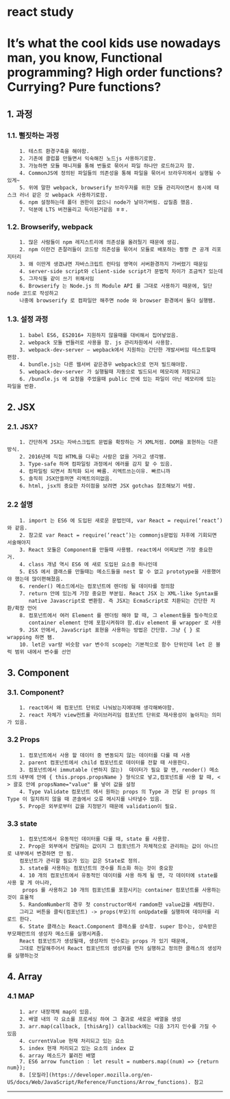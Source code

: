 # react study
It’s what the cool kids use nowadays man, you know, Functional programming? High order functions? Currying? Pure functions?
=============================
## 1. 과정
### 1.1. 뻘짓하는 과정
        1. 테스트 환경구축을 해야함.
        2. 기존에 클럽플 만들면서 익숙해진 노드js 사용하기로함.
        3. 가능하면 모듈 매니저를 통해 번들로 묶어서 파일 하나만 로드하고자 함.
        4. CommonJS에 정의된 파일들의 의존성을 통해 파일을 묶어서 브라우저에서 실행될 수 있게~
        5. 위에 말한 webpack, browserify 브라우저를 위한 모듈 관리자이면서 동시에 태스크 러너 같은 것 webpack 사용하기로함.
        6. npm 설정하는데 폴더 권한이 없으니 node가 날아가버림. 삽질좀 했음.
        7. 덕분에 LTS 버전올리고 득이된거같음 ㅎㅎ.
### 1.2. Browserify, webpack
        1. 많은 사람들이 npm 레지스트리에 의존성을 올려뒀기 때문에 생김.
        2. npm 이란건 존잘러들이 코드랑 의존성을 묶어서 모듈로 배포하는 짱짱 큰 공개 리포지터리
        3. 왜 이딴게 생겼냐면 자바스크립트 런타임 영역이 서버환경까지 가버렸기 때문임
        4. server-side script와 client-side script가 문법적 차이가 조금씩? 있는데
        5. 그자식들 같이 쓰기 위해서임
        6. Browserify 는 Node.js 의 Module API 를 그대로 사용하기 때문에, 일단 node 코드로 작성하고
        나중에 browserify 로 컴파일만 해주면 node 와 browser 환경에서 둘다 실행됌.
### 1.3. 설정 과정
        1. babel ES6, ES2016+ 지원하지 않을때를 대비해서 집어넣었음.
        2. webpack 모듈 번들러로 사용을 함. js 관리차원에서 사용함.
        3. webpack-dev-server – wepback에서 지원하는 간단한 개발서버임 테스트할때 편함.
        4. bundle.js는 다른 웹서버 같은경우 webpack으로 먼저 빌드해야함.
        5. webpack-dev-server 가 실행될때 자동으로 빌드되서 메모리에 저장되고
        6. /bundle.js 에 요청을 주었을때 public 안에 있는 파일이 아닌 메모리에 있는 파일을 반환.


## 2. JSX
### 2.1. JSX?
        1. 간단하게 JSX는 자바스크립트 문법을 확장하는 거 XML처럼. DOM을 표현하는 다른 방식.
        2. 2016년에 직접 HTML을 다루는 사람은 없을 거라고 생각됌.
        3. Type-safe 하며 컴파일링 과정에서 에러를 감지 할 수 있음.
        4. 컴파일링 되면서 최적화 되서 빠름. 리엑트쓰는이유. 빠르니까
        5. 솔직히 JSX안쓸꺼면 리엑트의미없음.
        6. html, jsx의 중요한 차이점을 보려면 JSX gotchas 참조해보기 바람.

### 2.2 설명
        1. import 는 ES6 에 도입된 새로운 문법인데, var React = require(‘react’) 와 같음.
        2. 참고로 var React = require(‘react’)는 commonjs문법임 차후에 기회되면 서술해야지
        3. React 모듈은 Component를 만들때 사용됌. react에서 어찌보면 가장 중요한 거.
        4. class 개념 역시 ES6 에 새로 도입된 요소중 하나인데
        5. ES5 에서 클래스를 만들때는 메소드들을 nest 할 수 없고 prototype을 사용했어야 했는데 많이편해졌음.
        6. render() 메소드에서는 컴포넌트에 렌더링 될 데이타를 정의함
        7. return 안에 있는게 가장 중요한 부분임. React JSX 는 XML-like Syntax를
           native Javascript로 변환함. 즉 JSX는 EcmaScript로 치환되는 간단한 치환/확장 언어
        8. 컴포넌트에서 여러 Element 를 렌더링 해야 할 때, 그 element들을 필수적으로
           container element 안에 포함시켜줘야 함.div element 를 wrapper 로 사용
        9. JSX 안에서, JavaScript 표현을 사용하는 방법은 간단함. 그냥 { } 로 wrapping 하면 됌.
        10. let은 var랑 비슷함 var 변수의 scope는 기본적으로 함수 단위인데 let 은 블럭 범위 내에서 변수를 선언

## 3. Component
### 3.1. Component?
        1. react에서 왜 컴포넌트 단위로 나눠놨는지에대해 생각해봐야함.
        2. react 자체가 view컨트롤 라이브러리임 컴포넌트 단위로 재사용성이 높아지는 의미가 있음.
### 3.2 Props
        1. 컴포넌트에서 사용 할 데이터 중 변동되지 않는 데이터를 다룰 때 사용
        2. parent 컴포넌트에서 child 컴포넌트로 데이터를 전할 때 사용한다.
        3. 컴포넌트에서 immutable (변하지 않는)  데이터가 필요 할 땐, render() 메소드의 내부에 안에 { this.props.propsName } 형식으로 넣고,컴포넌트를 사용 할 때, < > 괄호 안에 propsName="value" 를 넣어 값을 설정
        4. Type Validate 컴포넌트 에서 원하는 props 의 Type 과 전달 된 props 의 Type 이 일치하지 않을 때 콘솔에서 오류 메시지를 나타낼수 있음.
        5. Prop은 외부로부터 값을 지정받기 때문에 validation이 필요.

### 3.3 state
        1. 컴포넌트에서 유동적인 데이터를 다룰 때, state 를 사용함.
        2. Prop은 외부에서 전달하는 값이지 그 컴포넌트가 자체적으로 관리하는 값이 아니므로 내부에서 변경하면 안 됨.
        컴포넌트가 관리할 필요가 있는 값은 State로 정의.
        3. state를 사용하는 컴포넌트의 갯수를 최소화 하는 것이 중요함
        4. 10 개의 컴포넌트에서 유동적인 데이터를 사용 하게 될 땐, 각 데이터에 state를 사용 할 게 아니라,
         props 를 사용하고 10 개의 컴포넌트를 포함시키는 container 컴포넌트를 사용하는것이 효율적
        5. RandomNumber의 경우 첫 constructor에서 ramdom한 value값을 세팅한다.
        그리고 버튼을 클릭(컴포넌트) -> props(부모)의 onUpdate를 실행하여 데이터를 리로드 한다.
        6. State 클래스는 React.Component 클래스를 상속함. super 함수는, 상속받은 부모패런트의 생성자 메소드를 실행시켜줌.
        React 컴포넌트가 생성될때, 생성자의 인수로는 props 가 있기 때문에,
        그대로 전달해주어서 React 컴포넌트의 생성자를 먼저 실행하고 정의한 클래스의 생성자를 실행하는것

## 4. Array
### 4.1 MAP
        1. arr 내장객체 map이 있음.
        2. 배열 내의 각 요소를 프로세싱 하여 그 결과로 새로운 배열을 생성
        3. arr.map(callback, [thisArg]) callback에는 다음 3가지 인수를 가질 수 있음
        4. currentValue 현재 처리되고 있는 요소
        5. index 현재 처리되고 있는 요소의 index 값
        6. array 메소드가 불려진 배열
        7. ES6 arrow function : let result = numbers.map((num) => {return num});
        8. [모질라](https://developer.mozilla.org/en-US/docs/Web/JavaScript/Reference/Functions/Arrow_functions). 참고

****
